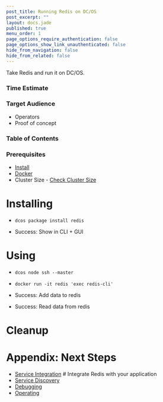 ```yaml
---
post_title: Running Redis on DC/OS
post_excerpt: ""
layout: docs.jade
published: true
menu_order: 1
page_options_require_authentication: false
page_options_show_link_unauthenticated: false
hide_from_navigation: false
hide_from_related: false
---
```

Take Redis and run it on DC/OS.

### Time Estimate

### Target Audience

- Operators
- Proof of concept

### Table of Contents

### Prerequisites

- [Install](../install/README.md)
- [Docker](https://docker.com)
- Cluster Size - [Check Cluster Size](../getting-started/cluster-size)

# Installing

- `dcos package install redis`

- Success: Show in CLI + GUI

# Using

- `dcos node ssh --master`
- `docker run -it redis 'exec redis-cli'`

- Success: Add data to redis
- Success: Read data from redis

# Cleanup

# Appendix: Next Steps

- [Service Integration](../service-one/README.md) # Integrate Redis with your application
- [Service Discovery](../internals/service-discovery/README.md)
- [Debugging](../debugging/README.md)
- [Operating](../operating/README.md)
